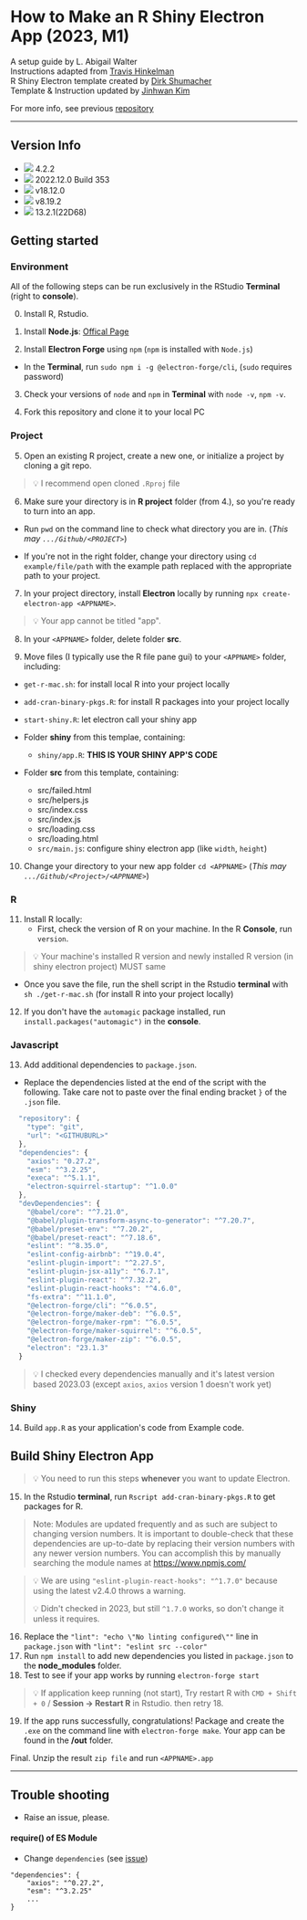 # How to Make an R Shiny Electron App (2023, M1) 

A setup guide by L. Abigail Walter <br> 
Instructions adapted from <a href="https://www.travishinkelman.com/post/deploy-shiny-electron/">Travis Hinkelman</a> <br> 
R Shiny Electron template created by <a href="https://github.com/dirkschumacher/r-shiny-electron">Dirk Shumacher</a> <br>
Template & Instruction updated by <a href="https://github.com/jhk0530" target = "_blank">Jinhwan Kim</a> <br>

For more info, see previous <a href = "https://github.com/lawalter/r-shiny-electron-app" target = "_blank">repository</a> <br>

------------------------------------------------------------------------

## Version Info 

-   ![](https://img.shields.io/badge/R-gray?style=for-the-badge&logo=R) 4.2.2
-   ![](https://img.shields.io/badge/Shiny-gray?style=for-the-badge&logo=RStudio) 2022.12.0 Build 353
-   ![](https://img.shields.io/badge/node.js-gray?style=for-the-badge&logo=nodedotjs) v18.12.0
-   ![](https://img.shields.io/badge/npm-gray?style=for-the-badge&logo=npm) v8.19.2
-   ![](https://img.shields.io/badge/macOS-gray?style=for-the-badge&logo=apple) 13.2.1(22D68)

## Getting started

### Environment

All of the following steps can be run exclusively in the RStudio **Terminal** (right to **console**).

0. Install R, Rstudio.

1.  Install **Node.js**: <a href = "https://nodejs.org/en/" target = "_blank"> Offical Page </a>

2.  Install **Electron Forge** using `npm` (`npm` is installed with `Node.js`)

-   In the **Terminal**, run `sudo npm i -g @electron-forge/cli`, (`sudo` requires password)

3.  Check your versions of `node` and `npm` in **Terminal** with `node -v`, `npm -v`.

4. Fork this repository and clone it to your local PC

### Project

5.  Open an existing R project, create a new one, or initialize a project by cloning a git repo.

> 💡 I recommend open cloned `.Rproj` file

6.  Make sure your directory is in **R project** folder (from 4.), so you're ready to turn into an app.

-   Run `pwd` on the command line to check what directory you are in. (*This may `.../Github/<PROJECT>`*)

-   If you're not in the right folder, change your directory using `cd example/file/path` with the example path replaced with the appropriate path to your project.

7.  In your project directory, install **Electron** locally by running `npx create-electron-app <APPNAME>`.

> 💡 Your app cannot be titled "app".

8.  In your `<APPNAME>` folder, delete folder **src**.

9.  Move files (I typically use the R file pane gui) to your `<APPNAME>` folder, including:

-   `get-r-mac.sh`: for install local R into your project locally
-   `add-cran-binary-pkgs.R`: for install R packages into your project locally
-   `start-shiny.R`: let electron call your shiny app

-   Folder **shiny** from this templae, containing:
    -   `shiny/app.R`: **THIS IS YOUR SHINY APP'S CODE**

-   Folder **src** from this template, containing:     
    -   src/failed.html     
    -   src/helpers.js     
    -   src/index.css     
    -   src/index.js     
    -   src/loading.css     
    -   src/loading.html     
    - `src/main.js`: configure shiny electron app (like `width`, `height`)

10. Change your directory to your new app folder `cd <APPNAME>` (*This may `.../Github/<Project>/<APPNAME>`*)

### R

11. Install R locally:
    -   First, check the version of R on your machine. In the R **Console**, run `version`. 

> 💡 Your machine's installed R version and newly installed R version (in shiny electron project) MUST same

-   Once you save the file, run the shell script in the Rstudio **terminal** with `sh ./get-r-mac.sh` (for install R into your project locally)

12. If you don't have the `automagic` package installed, run `install.packages("automagic")` in the **console**.

### Javascript

13. Add additional dependencies to `package.json`. 

- Replace the dependencies listed at the end of the script with the following. Take care not to paste over the final ending bracket `}` of the `.json` file.

``` js
  "repository": {
    "type": "git",
    "url": "<GITHUBURL>"
  },
  "dependencies": {
    "axios": "0.27.2",
    "esm": "^3.2.25",
    "execa": "^5.1.1",
    "electron-squirrel-startup": "^1.0.0"
  },
  "devDependencies": {
    "@babel/core": "^7.21.0",
    "@babel/plugin-transform-async-to-generator": "^7.20.7",
    "@babel/preset-env": "^7.20.2",
    "@babel/preset-react": "^7.18.6",
    "eslint": "^8.35.0",
    "eslint-config-airbnb": "^19.0.4",
    "eslint-plugin-import": "^2.27.5",
    "eslint-plugin-jsx-a11y": "^6.7.1",
    "eslint-plugin-react": "^7.32.2",
    "eslint-plugin-react-hooks": "^4.6.0",
    "fs-extra": "^11.1.0",
    "@electron-forge/cli": "^6.0.5",
    "@electron-forge/maker-deb": "^6.0.5",
    "@electron-forge/maker-rpm": "^6.0.5",
    "@electron-forge/maker-squirrel": "^6.0.5",
    "@electron-forge/maker-zip": "^6.0.5",
    "electron": "23.1.3"
  }
```

> 💡 I checked every dependencies manually and it's latest version based 2023.03 (except `axios`, `axios` version 1 doesn't work yet)

### Shiny

14. Build `app.R` as your application's code from Example code.

## Build Shiny Electron App

> 💡 You need to run this steps **whenever** you want to update Electron.

15. In the Rstudio **terminal**, run `Rscript add-cran-binary-pkgs.R` to get packages for R.

> Note: Modules are updated frequently and as such are subject to changing version numbers. It is important to double-check that these dependencies are up-to-date by replacing their version numbers with any newer version numbers. You can accomplish this by manually searching the module names at <https://www.npmjs.com/>

> 💡 We are using `"eslint-plugin-react-hooks": "^1.7.0"` because using the latest v2.4.0 throws a warning. 
> 
> 💡 Didn't checked in 2023, but still `^1.7.0` works, so don't change it unless it requires.

16. Replace the `"lint": "echo \"No linting configured\""` line in `package.json` with `"lint": "eslint src --color"`
17. Run `npm install` to add new dependencies you listed in `package.json` to the **node_modules** folder.
18. Test to see if your app works by running `electron-forge start`

> 💡 If application keep running (not start), Try restart R with `CMD + Shift + 0` / **Session -> Restart R** in Rstudio. then retry 18.

19. If the app runs successfully, congratulations! Package and create the `.exe` on the command line with `electron-forge make`. Your app can be found in the **/out** folder.

Final. Unzip the result `zip file` and run `<APPNAME>.app`

------------------------------------------------------------------------

## Trouble shooting

- Raise an issue, please.

#### require() of ES Module

- Change `dependencies` (see [issue](/../../issues/2))
```
"dependencies": {
    "axios": "^0.27.2",
    "esm": "^3.2.25"
    ...
}
```

